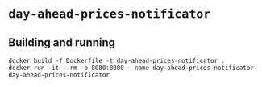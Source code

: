 # `day-ahead-prices-notificator`

## Building and running

```shell
docker build -f Dockerfile -t day-ahead-prices-notificator .
docker run -it --rm -p 8080:8080 --name day-ahead-prices-notificator day-ahead-prices-notificator
```
